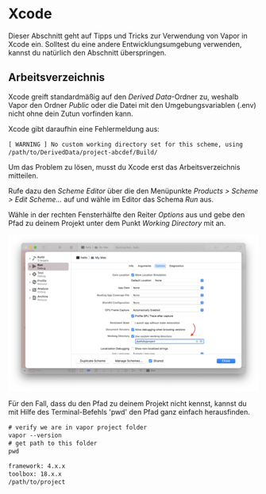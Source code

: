 # Xcode

 Dieser Abschnitt geht auf Tipps und Tricks zur Verwendung von Vapor in Xcode ein. Solltest du eine andere Entwicklungsumgebung verwenden, kannst du natürlich den Abschnitt überspringen.

 ## Arbeitsverzeichnis

 Xcode greift standardmäßig auf den _Derived Data_-Ordner zu, weshalb Vapor den Ordner _Public_ oder die Datei mit den Umgebungsvariablen (.env) nicht ohne dein Zutun vorfinden kann.
 
 Xcode gibt daraufhin eine Fehlermeldung aus:

 ```
 [ WARNING ] No custom working directory set for this scheme, using /path/to/DerivedData/project-abcdef/Build/
 ```

 Um das Problem zu lösen, musst du Xcode erst das Arbeitsverzeichnis mitteilen.

 Rufe dazu den _Scheme Editor_ über die den Menüpunkte _Products > Scheme > Edit Scheme..._ auf und wähle im Editor das Schema _Run_ aus.
 
 Wähle in der rechten Fensterhälfte den Reiter _Options_ aus und gebe den Pfad zu deinem Projekt unter dem Punkt _Working Directory_ mit an.

 ![Xcode Scheme Options](../images/xcode-scheme-options.png)

 Für den Fall, dass du den Pfad zu deinem Projekt nicht kennst, kannst du mit Hilfe des Terminal-Befehls 'pwd' den Pfad ganz einfach herausfinden.

 ```
 # verify we are in vapor project folder
 vapor --version
 # get path to this folder
 pwd
 ```

 ```
 framework: 4.x.x
 toolbox: 18.x.x
 /path/to/project
 ```